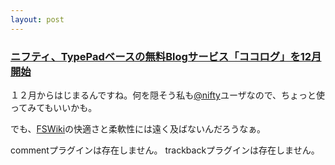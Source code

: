 ```yaml
---
layout: post
---
```

<h3><a href="http://internet.watch.impress.co.jp/cda/news/2003/11/21/1217.html">ニフティ、TypePadベースの無料Blogサービス「ココログ」を12月開始</a></h3>
<p>１２月からはじまるんですね。何を隠そう私も<a href="http://www.nifty.com/">@nifty</a>ユーザなので、ちょっと使ってみてもいいかも。</p>
<p>でも、<a href="http://fswiki.poi.jp/">FSWiki</a>の快適さと柔軟性には遠く及ばないんだろうなぁ。</p>
<p><span class="error">commentプラグインは存在しません。</span> <span class="error">trackbackプラグインは存在しません。</span> </p>
